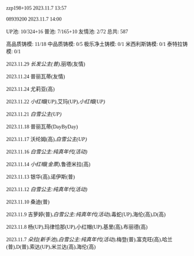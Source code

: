 <font face="Fira Code">

zzp198+105 2023.11.7 13:57

08939200 2023.11.7 14:00

UP池: 10/324+16  普池: 7/165+10  友情池: 2/72  总共: 587

高品质铸模: 11/18  中品质铸模: 0/5  极乐净土铸模: 0/1  米西利斯铸模: 0/1  泰特拉铸模: 0/1

2023.11.29 *长发公主(普)*,丽塔(友情)

2023.11.24 普丽瓦蒂(友情)

2023.11.24 尤莉亚(高)

2023.11.22 *小红帽(UP)*,艾玛(UP),*小红帽(UP)*

2023.11.21 *白雪公主(UP)*

2023.11.18 普丽瓦蒂(DayByDay)

2023.11.17 沃纶姆(高),*白雪公主(UP)*

2023.11.16 *白雪公主:纯真年代(活动)*

2023.11.14 *小红帽(金票)*,鲁德米拉(高)

2023.11.13 银华(高),诺伊斯(普)

2023.11.12 *白雪公主:纯真年代(活动)*

2023.11.10 桑迪(普)

2023.11.9 吉萝婷(普),*白雪公主:纯真年代(活动)*,毒蛇(UP),海伦(高),D(高)

2023.11.8 杨(UP),玛律恰那(UP),小红帽(UP),基里(高),布丽德(高)

2023.11.7 *朵拉(新手池)*,*白雪公主:纯真年代(活动)*,梅登(普),富克旺(高),哈兰(普),D(普),索达(UP),米兰达(高),海伦(高)

</font>
